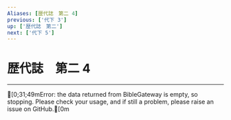 ```yaml
---
Aliases: [歴代誌　第二 4]
previous: ['代下 3']
up: ['歴代誌　第二']
next: ['代下 5']
---
```

# 歴代誌　第二 4

***
[0;31;49mError: the data returned from BibleGateway is empty, so stopping. Please check your usage, and if still a problem, please raise an issue on GitHub.[0m
